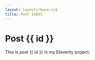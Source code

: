 ```yaml
---
layout: layouts/base.njk
title: Post 14001
---
```


# Post {{ id }}

This is post {{ id }} in my Eleventy project.
